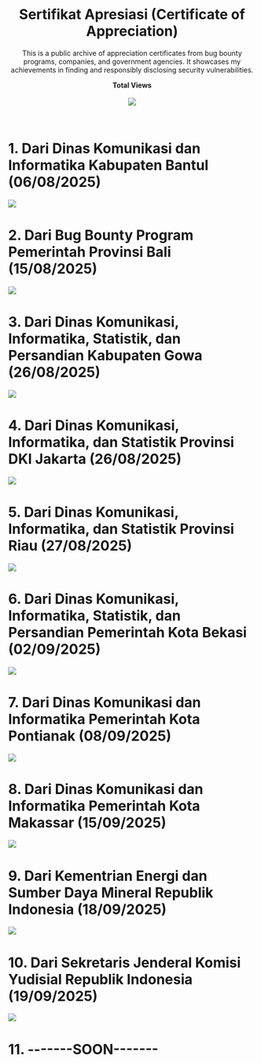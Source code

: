 <h1 align="center">Sertifikat Apresiasi (Certificate of Appreciation)</h1>
<p align="center">This is a public archive of appreciation certificates from bug bounty programs, companies, and government agencies. It showcases my achievements in finding and responsibly disclosing security vulnerabilities.</p>

<p align="center"> 
  <b> Total Views </b><br><br>
  <img src="https://api.visitorbadge.io/api/visitors?path=https%3A%2F%2Fgithub.com%2FWannnIl%2FSertifikat-Certificate&labelColor=%23555555&label=Views&countColor=%23055EC2" />
</p><br>

# 1. Dari Dinas Komunikasi dan Informatika Kabupaten Bantul (06/08/2025)
<img src="https://github.com/WannnIl/Sertifikat-Certificate/blob/main/Sertifikat%20Bug%20Hunter%20a.n.%20Ilham%20Kurniawan%20-%202025-08-07%2007_32_56.jpg?raw=true">

# 2. Dari Bug Bounty Program Pemerintah Provinsi Bali (15/08/2025)
<img src="https://github.com/WannnIl/Sertifikat-Certificate/raw/main/Sertifikat%20Apresiasi%20BBP%20Bali.jpg">

# 3. Dari Dinas Komunikasi, Informatika, Statistik, dan Persandian Kabupaten Gowa (26/08/2025)
<img src="https://github.com/WannnIl/Sertifikat-Certificate/blob/main/Ilham%20Kurniawan.jpg?raw=true">

# 4. Dari Dinas Komunikasi, Informatika, dan Statistik Provinsi DKI Jakarta (26/08/2025)
<img src="https://github.com/WannnIl/Sertifikat-Certificate/blob/main/240%20Ilham%20Kurniawan_signed.jpg?raw=true">

# 5. Dari Dinas Komunikasi, Informatika, dan Statistik Provinsi Riau (27/08/2025)
<img src="https://github.com/WannnIl/Sertifikat-Certificate/blob/main/051_Ilham%20Kurniawan%20_sign.jpg?raw=true">

# 6. Dari Dinas Komunikasi, Informatika, Statistik, dan Persandian Pemerintah Kota Bekasi (02/09/2025)
<img src="https://github.com/WannnIl/Sertifikat-Certificate/blob/main/Sertifikat%20Apresiasi%20%5B4346%5D%20Ilham_sign.jpg?raw=true">

# 7. Dari Dinas Komunikasi dan Informatika Pemerintah Kota Pontianak (08/09/2025)
<img src="https://github.com/WannnIl/Sertifikat-Certificate/blob/main/sertifikat%20apresiasi%20Ilham%20Kurniawan_signed.jpg?raw=true">

# 8. Dari Dinas Komunikasi dan Informatika Pemerintah Kota Makassar (15/09/2025)
<img src="https://github.com/WannnIl/Sertifikat-Certificate/blob/main/SERTIFIKAT-APRESIASI-BUG-HUNTER-Ilham.jpg?raw=true">

# 9. Dari Kementrian Energi dan Sumber Daya Mineral Republik Indonesia (18/09/2025)
<img src="https://github.com/WannnIl/Sertifikat-Certificate/blob/main/Sertifikat%20ESDM-CSIRT%20an.%20Ilham%20Kurniawan.png?raw=true">

# 10. Dari Sekretaris Jenderal Komisi Yudisial Republik Indonesia (19/09/2025)
<img src="https://raw.githubusercontent.com/WannnIl/Sertifikat-Certificate/refs/heads/main/Ilham%20Kurniawan_sign.jpg">

# 11. -------SOON-------
